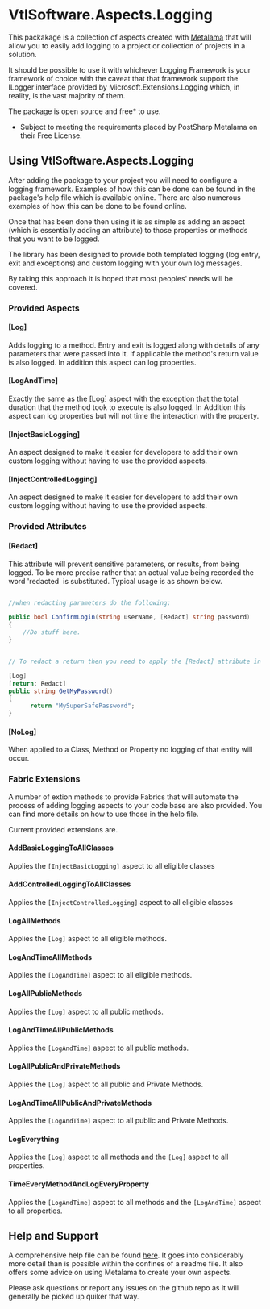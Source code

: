 # VtlSoftware.Aspects.Logging

This packakage is a collection of aspects created with [Metalama](https://www.postsharp.net/metalama) that will allow you to easily add logging to a project or collection of projects in a solution.

It should be possible to use it with whichever Logging Framework is your framework of choice with the caveat that that framework support the ILogger interface provided by Microsoft.Extensions.Logging which, in reality, is the vast majority of them.

The package is open source and free* to use.

* Subject to meeting the requirements placed by PostSharp Metalama on their Free License.


## Using VtlSoftware.Aspects.Logging

After adding the package to your project you will need to configure a logging framework. Examples of how this can be done can be found in the package's help file which is available online.  There are also numerous examples of how this can be done to be found online.

Once that has been done then using it is as simple as adding an aspect (which is essentially adding an attribute) to those properties or methods that you want to be logged.

The library has been designed to provide both templated logging (log entry, exit and exceptions) and custom logging with your own log messages.  

By taking this approach it is hoped that most peoples' needs will be covered.


### Provided Aspects

#### [Log]

Adds logging to a method.  Entry and exit is logged along with details of any parameters that were passed into it.
If applicable the method's return value is also logged. In addition this aspect can log properties.

#### [LogAndTime]

Exactly the same as the [Log] aspect with the exception that the total duration that the method took to execute is also logged.
In Addition this aspect can log properties but will not time the interaction with the property.

#### [InjectBasicLogging]

An aspect designed to make it easier for developers to add their own custom logging without having to use the provided aspects.

#### [InjectControlledLogging]

An aspect designed to make it easier for developers to add their own custom logging without having to use the provided aspects.

### Provided Attributes

#### [Redact]

This attribute will prevent sensitive parameters, or results, from being logged.  To be more precise rather that an actual value being recorded the word 'redacted' is substituted. Typical usage is as shown below.

```c#

//when redacting parameters do the following;

public bool ConfirmLogin(string userName, [Redact] string password)
{
	//Do stuff here.
}


// To redact a return then you need to apply the [Redact] attribute in the following way;

[Log]
[return: Redact]
public string GetMyPassword()
{
      return "MySuperSafePassword";
}


```


#### [NoLog]

When applied to a Class, Method or Property no logging of that entity will occur.


### Fabric Extensions

A number of extion methods to provide Fabrics that will automate the process of adding logging aspects to your code base are also provided.  You can find more details on how to use those in the help file.


Current provided extensions are.

#### AddBasicLoggingToAllClasses

Applies the ```[InjectBasicLogging]``` aspect to all eligible classes

#### AddControlledLoggingToAllClasses

Applies the ```[InjectControlledLogging]``` aspect to all eligible classes

#### LogAllMethods

Applies the ```[Log]``` aspect to all eligible methods.

#### LogAndTimeAllMethods

Applies the ```[LogAndTime]``` aspect to all eligible methods.

#### LogAllPublicMethods

Applies the ```[Log]``` aspect to all public methods.

#### LogAndTimeAllPublicMethods

Applies the ```[LogAndTime]``` aspect to all public methods.

#### LogAllPublicAndPrivateMethods

Applies the ```[Log]``` aspect to all public and Private Methods.

#### LogAndTimeAllPublicAndPrivateMethods

Applies the ```[LogAndTime]``` aspect to all public and Private Methods.

#### LogEverything

Applies the ```[Log]``` aspect to all methods and the ```[Log]``` aspect to all properties.

#### TimeEveryMethodAndLogEveryProperty

Applies the ```[LogAndTime]``` aspect to all methods and the ```[LogAndTime]``` aspect to all properties.


## Help and Support

A comprehensive help file can be found [here](https://vtlsoftware.co.uk/aspectdocs/Introduction.html).  It goes into considerably more detail than is possible within the confines of a readme file. It also offers some advice on using Metalama to create your own aspects.

Please ask questions or report any issues on the github repo as it will generally be picked up quiker that way. 

